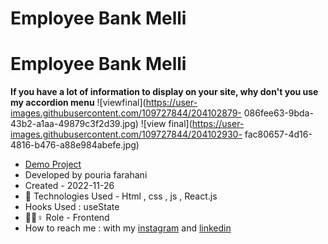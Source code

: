 # Employee Bank Melli 

# Employee Bank Melli 
**If you have a lot of information to display on your site, why don't you use my
accordion menu**
![viewfinal](https://user-images.githubusercontent.com/109727844/204102879-
086fee63-9bda-43b2-a1aa-49879c3f2d39.jpg)
![view final](https://user-images.githubusercontent.com/109727844/204102930-
fac80657-4d16-4816-b476-a88e984abefe.jpg)

- [Demo Project](https://pouria-farahani-developer.github.io/Accordion-Menu-ByReact/)
- Developed by pouria farahani
- Created - 2022-11-26
- 🤖 Technologies Used - Html , css , js , React.js
- Hooks Used : useState
- 🤖🤖♀️ Role - Frontend
- How to reach me : with my
[instagram](https://www.instagram.com/pouria_farahani_developer) and
[linkedin](https://www.linkedin.com/in/pouria-farahani-developer)
